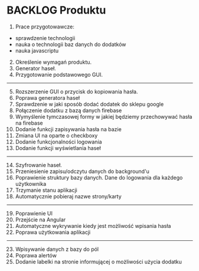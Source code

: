 # BACKLOG Produktu

1. Prace przygotowawcze:
  - sprawdzenie technologii
  - nauka o technologii baz danych do dodatków
  - nauka javascriptu 
2. Określenie wymagań produktu.
3. Generator haseł.
4. Przygotowanie podstawowego GUI.
_________________________________________________
5. Rozszerzenie GUI o przycisk do kopiowania hasła.
6. Poprawa generatora haseł
7. Sprawdzenie w jaki sposób dodać dodatek do sklepu google
8. Połączenie dodatku z bazą danych firebase
9. Wymyślenie tymczasowej formy w jakiej będziemy przechowywać hasła na firebase
10. Dodanie funkcji zapisywania hasła na bazie
11. Zmiana UI na oparte o checkboxy
12. Dodanie funkcjonalności logowania
13. Dodanie funkcji wyświetlania haseł
_________________________________________________
14. Szyfrowanie haseł.
15. Przeniesienie zapisu/odczytu danych do background'u
16. Poprawienie struktury bazy danych. Dane do logowania dla każdego użytkownika
17. Trzymanie stanu aplikacji
18. Automatycznie pobieraj nazwe strony/karty
_________________________________________________
19. Poprawienie UI
20. Przejście na Angular
21. Automatyczne wykrywanie kiedy jest możliwość wpisania hasła
22. Poprawa użytkowania aplikacji
_________________________________________________
23. Wpisywanie danych z bazy do pól
24. Poprawa alertów
25. Dodanie labelki na stronie informującej o możliwości użycia dodatku


